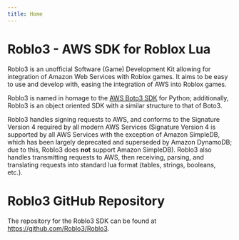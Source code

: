 ```yaml
---
title: Home
---
```

# Roblo3 - AWS SDK for Roblox Lua
Roblo3 is an unofficial Software (Game) Development Kit allowing for integration of Amazon Web Services with Roblox games. It aims to be easy to use and develop with, easing the integration of AWS into Roblox games.

Roblo3 is named in homage to the [AWS Boto3 SDK](https://github.com/boto/boto3) for Python; additionally, Roblo3 is an object oriented SDK with a similar structure to that of Boto3.

Roblo3 handles signing requests to AWS, and conforms to the Signature Version 4 required by all modern AWS Services (Signature Version 4 is supported by all AWS Services with the exception of Amazon SimpleDB, which has been largely deprecated and superseded by Amazon DynamoDB; due to this, Roblo3 does **not** support Amazon SimpleDB). Roblo3 also handles transmitting requests to AWS, then receiving, parsing, and translating requests into standard lua format (tables, strings, booleans, etc.).

# Roblo3 GitHub Repository
The repository for the Roblo3 SDK can be found at https://github.com/Roblo3/Roblo3.